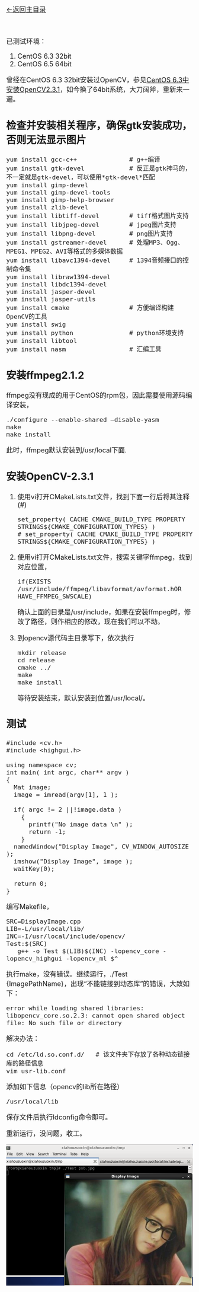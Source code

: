 [<font size=4>←返回主目录<font>](../README.md)
</br></br></br>

已测试环境：

1. CentOS 6.3 32bit
2. CentOS 6.5 64bit

曾经在CentOS 6.3 32bit安装过OpenCV，参见[CentOS 6.3中安装OpenCV2.3.1]，如今换了64bit系统，大刀阔斧，重新来一遍。

## 检查并安装相关程序，确保gtk安装成功，否则无法显示图片

```
yum install gcc-c++              # g++编译
yum install gtk-devel            # 反正是gtk神马的，不一定就是gtk-devel，可以使用*gtk-devel*匹配
yum install gimp-devel
yum install gimp-devel-tools
yum install gimp-help-browser
yum install zlib-devel
yum install libtiff-devel        # tiff格式图片支持
yum install libjpeg-devel        # jpeg图片支持
yum install libpng-devel         # png图片支持
yum install gstreamer-devel      # 处理MP3、Ogg、MPEG1、MPEG2、AVI等格式的多媒体数据
yum install libavc1394-devel     # 1394音频接口的控制命令集
yum install libraw1394-devel
yum install libdc1394-devel
yum install jasper-devel
yum install jasper-utils
yum install cmake                # 方便编译构建OpenCV的工具
yum install swig
yum install python               # python环境支持
yum install libtool
yum install nasm                 # 汇编工具
```

## 安装ffmpeg2.1.2

ffmpeg没有现成的用于CentOS的rpm包，因此需要使用源码编译安装，

```
./configure --enable-shared –disable-yasm
make
make install
```

此时，ffmpeg默认安装到/usr/local下面.

## 安装OpenCV-2.3.1



1.	使用vi打开CMakeLists.txt文件，找到下面一行后将其注释(#)

	```
	set_property( CACHE CMAKE_BUILD_TYPE PROPERTY STRINGS${CMAKE_CONFIGURATION_TYPES} )
	# set_property( CACHE CMAKE_BUILD_TYPE PROPERTY STRINGS${CMAKE_CONFIGURATION_TYPES} )
	```

2.	使用vi打开CMakeLists.txt文件，搜索关键字ffmpeg，找到对应位置，

	```
	if(EXISTS /usr/include/ffmpeg/libavformat/avformat.hOR HAVE_FFMPEG_SWSCALE)
	```

	确认上面的目录是/usr/include，如果在安装ffmpeg时，修改了路径，则作相应的修改，现在我们可以不动。

3.	到opencv源代码主目录写下，依次执行

	```
	mkdir release
	cd release
	cmake ../
	make
	make install
	```

	等待安装结束，默认安装到位置/usr/local/。

## 测试

```
#include <cv.h>
#include <highgui.h>
 
using namespace cv;
int main( int argc, char** argv )
{
  Mat image;
  image = imread(argv[1], 1 );
 
  if( argc != 2 ||!image.data )
    {
      printf("No image data \n" );
      return -1;
    }
  namedWindow("Display Image", CV_WINDOW_AUTOSIZE );
  imshow("Display Image", image );
  waitKey(0);
 
  return 0;
}
```

编写Makefile，

```
SRC=DisplayImage.cpp
LIB=-L/usr/local/lib/
INC=-I/usr/local/include/opencv/
Test:$(SRC)
   g++ -o Test $(LIB)$(INC) -lopencv_core -lopencv_highgui -lopencv_ml $^
```

执行make，没有错误。继续运行，./Test {ImagePathName}，出现“不能链接到动态库”的错误，大致如下：

```
error while loading shared libraries: libopencv_core.so.2.3: cannot open shared object file: No such file or directory
```

解决办法：

```
cd /etc/ld.so.conf.d/   # 该文件夹下存放了各种动态链接库的路径信息
vim usr-lib.conf
```

添加如下信息（opencv的lib所在路径）

```
/usr/local/lib
```

保存文件后执行ldconfig命令即可。
 
重新运行，没问题，收工。

![result][]


[CentOS 6.3中安装OpenCV2.3.1]:http://blog.csdn.net/xiahouzuoxin/article/details/9831263
[result]:../images/CentOS上编译安装OpenCV-2.3.1与ffmpeg-2.1.2/result.png

